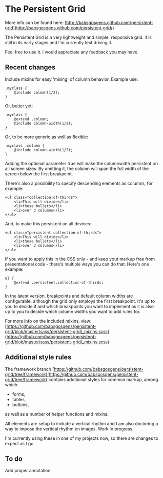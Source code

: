 # The Persistent Grid

More info can be found here: [http://babsgosgens.github.com/persistent-grid](http://babsgosgens.github.com/persistent-grid/)

The Persistent Grid is a very lightweight and simple, responsive grid. It is still in its early stages and I'm currently test driving it.

Feel free to use it. I would appreciate any feedback you may have.

## Recent changes
Include mixins for easy 'mixing' of column behavior. Example use:

```
.myclass {
	@include column(1/2);
}
```

Or, better yet:

```
.myclass {
	@extend .column;
	@include column-width(1/2);
}
```

Or, to be more generic as well as flexible:

```
.myclass .column {
	@include column-width(1/2);
}
```

Adding the optional parameter true will make the columnwidth persistent on all screen sizes. By omitting it, the column will span the full width of the screen below the first breakpoint.

There's also a possibility to specify descending elements as columns, for example:

```
<ul class="collection-of-thirds">
	<li>This will divide</li>
	<li>these bullets</li>
	<li>over 3 columns</li>
</ul>
```

And, to make this persistent on all devices:

```
<ul class="persistent collection-of-thirds">
	<li>This will divide</li>
	<li>these bullets</li>
	<li>over 3 columns</li>
</ul>
```

If you want to apply this in the CSS only - and keep your markup free from presentational code - there's multiple ways you can do that. Here's one example:

```
ul {
	@extend .persistent.collection-of-thirds;
}
```

In the latest version, breakpoints and default column widths are configurable, although the grid only employs the first breakpoint. It's up to you to decide if and which breakpoints you want to implement as it is also up to you to decide which column widths you want to add rules for.

For more info on the included mixins, view: [https://github.com/babsgosgens/persistent-grid/blob/master/sass/persistent-grid/_mixins.scss](https://github.com/babsgosgens/persistent-grid/blob/master/sass/persistent-grid/_mixins.scss)

## Additional style rules
The framework branch [https://github.com/babsgosgens/persistent-grid/tree/framework](https://github.com/babsgosgens/persistent-grid/tree/framework) contains additional styles for common markup, among which:
* forms,
* tables,
* buttons,

as well as a number of helper functions and mixins.

All elements are setup to include a vertical rhythm and I am also doctoring a way to impose the vertical rhythm on images. Work in progress.

I'm currently using these in one of my projects now, so there are changes to expect as I go.

## To do
Add proper annotation
